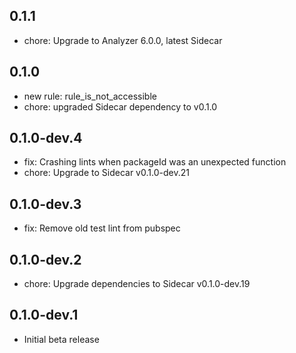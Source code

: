 ## 0.1.1

- chore: Upgrade to Analyzer 6.0.0, latest Sidecar

## 0.1.0

- new rule: rule_is_not_accessible
- chore: upgraded Sidecar dependency to v0.1.0

## 0.1.0-dev.4

- fix: Crashing lints when packageId was an unexpected function
- chore: Upgrade to Sidecar v0.1.0-dev.21

## 0.1.0-dev.3

- fix: Remove old test lint from pubspec

## 0.1.0-dev.2

- chore: Upgrade dependencies to Sidecar v0.1.0-dev.19

## 0.1.0-dev.1

- Initial beta release

